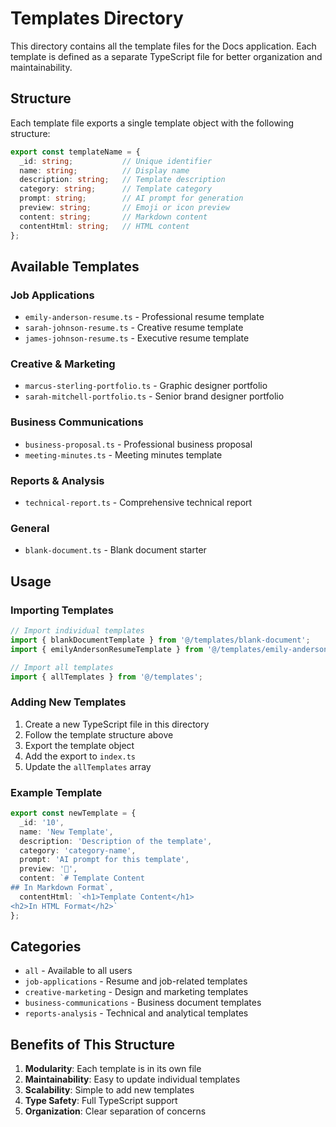 # Templates Directory

This directory contains all the template files for the Docs application. Each template is defined as a separate TypeScript file for better organization and maintainability.

## Structure

Each template file exports a single template object with the following structure:

```typescript
export const templateName = {
  _id: string;           // Unique identifier
  name: string;          // Display name
  description: string;   // Template description
  category: string;      // Template category
  prompt: string;        // AI prompt for generation
  preview: string;       // Emoji or icon preview
  content: string;       // Markdown content
  contentHtml: string;   // HTML content
};
```

## Available Templates

### Job Applications
- `emily-anderson-resume.ts` - Professional resume template
- `sarah-johnson-resume.ts` - Creative resume template  
- `james-johnson-resume.ts` - Executive resume template

### Creative & Marketing
- `marcus-sterling-portfolio.ts` - Graphic designer portfolio
- `sarah-mitchell-portfolio.ts` - Senior brand designer portfolio

### Business Communications
- `business-proposal.ts` - Professional business proposal
- `meeting-minutes.ts` - Meeting minutes template

### Reports & Analysis
- `technical-report.ts` - Comprehensive technical report

### General
- `blank-document.ts` - Blank document starter

## Usage

### Importing Templates

```typescript
// Import individual templates
import { blankDocumentTemplate } from '@/templates/blank-document';
import { emilyAndersonResumeTemplate } from '@/templates/emily-anderson-resume';

// Import all templates
import { allTemplates } from '@/templates';
```

### Adding New Templates

1. Create a new TypeScript file in this directory
2. Follow the template structure above
3. Export the template object
4. Add the export to `index.ts`
5. Update the `allTemplates` array

### Example Template

```typescript
export const newTemplate = {
  _id: '10',
  name: 'New Template',
  description: 'Description of the template',
  category: 'category-name',
  prompt: 'AI prompt for this template',
  preview: '🎯',
  content: `# Template Content
## In Markdown Format`,
  contentHtml: `<h1>Template Content</h1>
<h2>In HTML Format</h2>`
};
```

## Categories

- `all` - Available to all users
- `job-applications` - Resume and job-related templates
- `creative-marketing` - Design and marketing templates
- `business-communications` - Business document templates
- `reports-analysis` - Technical and analytical templates

## Benefits of This Structure

1. **Modularity**: Each template is in its own file
2. **Maintainability**: Easy to update individual templates
3. **Scalability**: Simple to add new templates
4. **Type Safety**: Full TypeScript support
5. **Organization**: Clear separation of concerns
